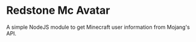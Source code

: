 Redstone Mc Avatar
==================

A simple NodeJS module to get Minecraft user information from Mojang's API.